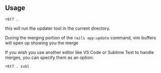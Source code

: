 ## Usage

```
r6t7 .
```

this will run the updater tool in the current directory. 

During the merging portion of the `rails app:update` command, vim buffers will open up showing you the
merge

If you wish you use another editor like VS Code or Sublime Text to handle merges, you can specify them as an option:

```
r6t7 . subl 
```